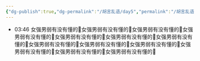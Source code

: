 ```yaml
---
{"dg-publish":true,"dg-permalink":"/胡言乱语/day5","permalink":"/胡言乱语/day5/","dgPassFrontmatter":true,"created":"2024-02-03T03:46:45.395+08:00","updated":"2025-01-01T22:30:24.202+08:00"}
---
```



- 03:46 女强男弱有没有懂的🥺女强男弱有没有懂的🥺女强男弱有没有懂的🥺女强男弱有没有懂的🥺女强男弱有没有懂的🥺女强男弱有没有懂的🥺女强男弱有没有懂的🥺女强男弱有没有懂的🥺女强男弱有没有懂的🥺女强男弱有没有懂的🥺女强男弱有没有懂的🥺女强男弱有没有懂的🥺女强男弱有没有懂的🥺